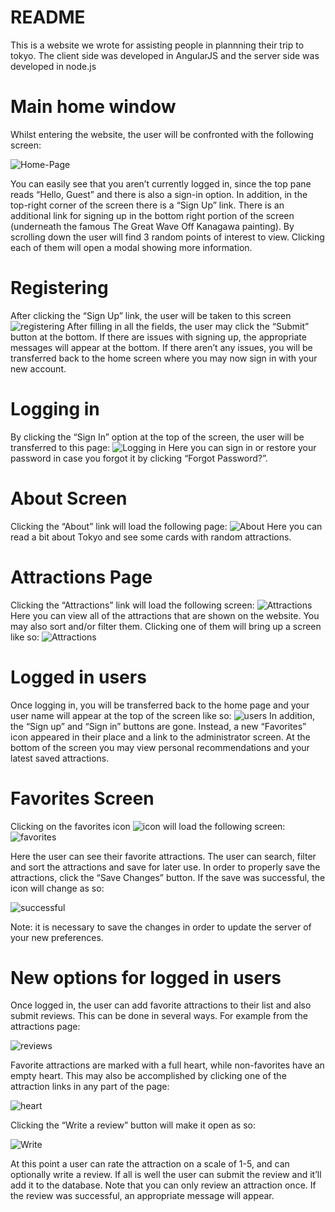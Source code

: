 # README #

This is a website we wrote for assisting people in plannning their trip to tokyo. The client side was developed in AngularJS and the server side was developed in node.js

# Main home window

Whilst entering the website, the user will be confronted with the following screen:

![Home-Page](https://github.com/Tomer-Shahar/Tokyo-Guide/blob/master/client/resources/images/homepage.PNG?raw=true)

You can easily see that you aren’t currently logged in, since the top pane reads “Hello, Guest” and there is also a sign-in option. In addition, in the top-right corner of the screen there is a “Sign Up” link. There is an additional link for signing up in the bottom right portion of the screen (underneath the famous The Great Wave Off Kanagawa painting). 
By scrolling down the user will find 3 random points of interest to view. Clicking each of them will open a modal showing more information.

# Registering

After clicking the “Sign Up” link, the user will be taken to this screen
![registering](https://github.com/Tomer-Shahar/Tokyo-Guide/blob/master/client/resources/images/Registering.png?raw=true)
After filling in all the fields, the user may click the “Submit” button at the bottom. If there are issues with signing up, the appropriate messages will appear at the bottom. If there aren’t any issues, you will be transferred back to the home screen where you may now sign in with your new account.

# Logging in
By clicking the “Sign In” option at the top of the screen, the user will be transferred to this page:
![Logging in](https://github.com/Tomer-Shahar/Tokyo-Guide/blob/master/client/resources/images/loggingin.png?raw=true)
Here you can sign in or restore your password in case you forgot it by clicking “Forgot Password?”.

# About Screen
Clicking the “About” link will load the following page:
![About](https://github.com/Tomer-Shahar/Tokyo-Guide/blob/master/client/resources/images/about.png?raw=true)
Here you can read a bit about Tokyo and see some cards with random attractions.

# Attractions Page
Clicking the “Attractions” link will load the following screen:
![Attractions](https://github.com/Tomer-Shahar/Tokyo-Guide/blob/master/client/resources/images/attractions.png?raw=true)
Here you can view all of the attractions that are shown on the website. You may also sort and/or filter them. Clicking one of them will bring up a screen like so:
![Attractions](https://github.com/Tomer-Shahar/Tokyo-Guide/blob/master/client/resources/images/attractions2.png?raw=true)

# Logged in users
Once logging in, you will be transferred back to the home page and your user name will appear at the top of the screen like so:
![users](https://github.com/Tomer-Shahar/Tokyo-Guide/blob/master/client/resources/images/users.png?raw=true)
In addition, the “Sign up” and “Sign in” buttons are gone. Instead, a new “Favorites” icon appeared in their place and a link to the administrator screen. At the bottom of the screen you may view personal recommendations and your latest saved attractions. 

# Favorites Screen
Clicking on the favorites icon 
![icon](https://github.com/Tomer-Shahar/Tokyo-Guide/blob/master/client/resources/images/icon.png?raw=true)
will load the following screen:
![favorites](https://github.com/Tomer-Shahar/Tokyo-Guide/blob/master/client/resources/images/favorites.png?raw=true)

Here the user can see their favorite attractions. The user can search, filter and sort the attractions and save for later use. In order to properly save the attractions, click the “Save Changes” button. If the save was successful, the icon will change as so:

![successful](https://github.com/Tomer-Shahar/Tokyo-Guide/blob/master/client/resources/images/successful.png?raw=true)

Note: it is necessary to save the changes in order to update the server of your new preferences.

# New options for logged in users
Once logged in, the user can add favorite attractions to their list and also submit reviews. This can be done in several ways. For example from the attractions page:

![reviews](https://github.com/Tomer-Shahar/Tokyo-Guide/blob/master/client/resources/images/reviews.png?raw=true)

Favorite attractions are marked with a full heart, while non-favorites have an empty heart.
This may also be accomplished by clicking one of the attraction links in any part of the page:

![heart](https://github.com/Tomer-Shahar/Tokyo-Guide/blob/master/client/resources/images/heart.png?raw=true)

Clicking the “Write a review” button will make it open as so:

![Write](https://github.com/Tomer-Shahar/Tokyo-Guide/blob/master/client/resources/images/write.png?raw=true)

At this point a user can rate the attraction on a scale of 1-5, and can optionally write a review. If all is well the user can submit the review and it’ll add it to the database. Note that you can only review an attraction once. If the review was successful, an appropriate message will appear.
